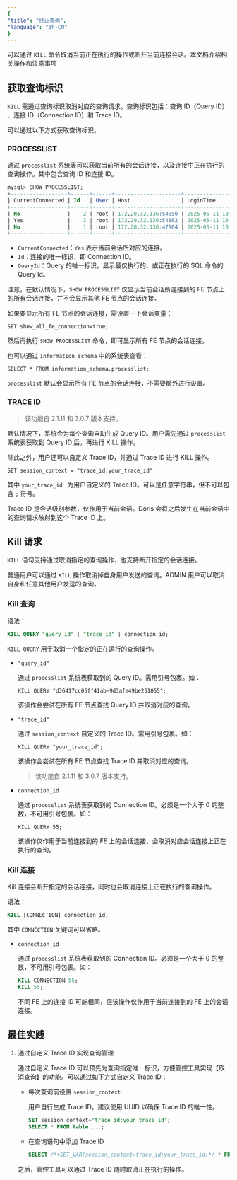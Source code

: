 ```yaml
---
{
"title": "终止查询",
"language": "zh-CN"
}
---
```


可以通过 `KILL` 命令取消当前正在执行的操作或断开当前连接会话。本文档介绍相关操作和注意事项

## 获取查询标识

`KILL` 需通过查询标识取消对应的查询请求。查询标识包括：查询 ID（Query ID） 、连接 ID（Connection ID）和 Trace ID。

可以通过以下方式获取查询标识。

### PROCESSLIST

通过 `processlist` 系统表可以获取当前所有的会话连接，以及连接中正在执行的查询操作。其中包含查询 ID 和连接 ID。

```sql
mysql> SHOW PROCESSLIST;
+------------------+------+------+---------------------+---------------------+----------+------+---------+------+-------+-----------------------------------+------------------+---------------+--------------+
| CurrentConnected | Id   | User | Host                | LoginTime           | Catalog  | Db   | Command | Time | State | QueryId                           | Info             | FE            | CloudCluster |
+------------------+------+------+---------------------+---------------------+----------+------+---------+------+-------+-----------------------------------+------------------+---------------+--------------+
| No               |    2 | root | 172.20.32.136:54850 | 2025-05-11 10:41:52 | internal |      | Query   |    6 | OK    | 12ccf7f95c1c4d2c-b03fa9c652757c15 | select sleep(20) | 172.20.32.152 | NULL         |
| Yes              |    3 | root | 172.20.32.136:54862 | 2025-05-11 10:41:55 | internal |      | Query   |    0 | OK    | b710ed990d4144ee-8b15bb53002b7710 | show processlist | 172.20.32.152 | NULL         |
| No               |    1 | root | 172.20.32.136:47964 | 2025-05-11 10:41:54 | internal |      | Sleep   |   11 | EOF   | b60daa992bac4fe4-b29466aacce67d27 |                  | 172.20.32.153 | NULL         |
+------------------+------+------+---------------------+---------------------+----------+------+---------+------+-------+-----------------------------------+------------------+---------------+--------------+
```

- `CurrentConnected`：`Yes` 表示当前会话所对应的连接。 
- `Id`：连接的唯一标识，即 Connection ID。
- `QueryId`：Query 的唯一标识。显示最仅执行的、或正在执行的 SQL 命令的 Query Id。

注意，在默认情况下，`SHOW PROCESSLIST` 仅显示当前会话所连接到的 FE 节点上的所有会话连接，并不会显示其他 FE 节点的会话连接。

如果要显示所有 FE 节点的会话连接，需设置一下会话变量：

```
SET show_all_fe_connection=true;
```

然后再执行 `SHOW PROCESSLIST` 命令，即可显示所有 FE 节点的会话连接。

也可以通过 `information_schema` 中的系统表查看：

```
SELECT * FROM information_schema.processlist;
```

`processlist` 默认会显示所有 FE 节点的会话连接，不需要额外进行设置。

### TRACE ID

> 该功能自 2.1.11 和 3.0.7 版本支持。

默认情况下，系统会为每个查询自动生成 Query ID。用户需先通过 `processlist` 系统表获取到 Query ID 后，再进行 KILL 操作。

除此之外，用户还可以自定义 Trace ID，并通过 Trace ID 进行 KILL 操作。

```
SET session_context = "trace_id:your_trace_id"
```

其中 `your_trace_id ` 为用户自定义的 Trace ID。可以是任意字符串，但不可以包含 `;` 符号。

Trace ID 是会话级别参数，仅作用于当前会话。Doris 会将之后发生在当前会话中的查询请求映射到这个 Trace ID 上。

## Kill 请求

`KILL` 语句支持通过取消指定的查询操作，也支持断开指定的会话连接。

普通用户可以通过 `KILL` 操作取消掉自身用户发送的查询。ADMIN 用户可以取消自身和任意其他用户发送的查询。 

### Kill 查询

语法：

```sql
KILL QUERY "query_id" | "trace_id" | connection_id;
```

`KILL QUERY` 用于取消一个指定的正在运行的查询操作。

- `"query_id"`

	通过 `processlist` 系统表获取到的 Query ID。需用引号包裹。如：
	
	`KILL QUERY "d36417cc05ff41ab-9d3afe49be251055";`
	
	该操作会尝试在所有 FE 节点查找 Query ID 并取消对应的查询。
	
- `"trace_id"`

	通过 `session_context` 自定义的 Trace ID。需用引号包裹。如：

	`KILL QUERY "your_trace_id";`
	
	该操作会尝试在所有 FE 节点查找 Trace ID 并取消对应的查询。

	> 该功能自 2.1.11 和 3.0.7 版本支持。

- `connection_id`

	通过 `processlist` 系统表获取到的 Connection ID。必须是一个大于 0 的整数，不可用引号包裹。如：

	`KILL QUERY 55;`
	
	该操作仅作用于当前连接到的 FE 上的会话连接，会取消对应会话连接上正在执行的查询。

### Kill 连接

Kill 连接会断开指定的会话连接，同时也会取消连接上正在执行的查询操作。

语法：

```sql
KILL [CONNECTION] connection_id;
```

其中 `CONNECTION` 关键词可以省略。

- `connection_id `

	通过 `processlist` 系统表获取到的 Connection ID。必须是一个大于 0 的整数，不可用引号包裹。如：

	```sql
	KILL CONNECTION 55;
	KILL 55;
	```
	
	不同 FE 上的连接 ID 可能相同，但该操作仅作用于当前连接到的 FE 上的会话连接。

## 最佳实践

1. 通过自定义 Trace ID 实现查询管理

	通过自定义 Trace ID 可以预先为查询指定唯一标识，方便管控工具实现【取消查询】的功能。可以通过如下方式自定义 Trace ID：
	
	- 每次查询前设置 `session_context`

		用户自行生成 Trace ID。建议使用 UUID 以确保 Trace ID 的唯一性。

		```sql
		SET session_context="trace_id:your_trace_id";
		SELECT * FROM table ...;
		```
		
	- 在查询语句中添加 Trace ID

		```sql
		SELECT /*+SET_VAR(session_context=trace_id:your_trace_id)*/ * FROM table ...;
		```
	
	之后，管控工具可以通过 Trace ID 随时取消正在执行的操作。

